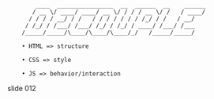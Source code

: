             ____  ________________  __  ______  __    ______
           / __ \/ ____/ ____/ __ \/ / / / __ \/ /   / ____/
          / / / / __/ / /   / / / / / / / /_/ / /   / __/
         / /_/ / /___/ /___/ /_/ / /_/ / ____/ /___/ /___
        /_____/_____/\____/\____/\____/_/   /_____/_____/

        • HTML => structure

        • CSS => style

        • JS => behavior/interaction

















































































slide 012
